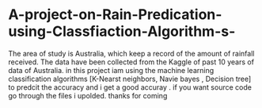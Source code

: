 # A-project-on-Rain-Predication-using-Classfiaction-Algorithm-s-
The area of study is Australia, which keep a record of the amount of rainfall received. The data have been collected from the Kaggle of past 10 years of data of Australia.
 in this project iam using the machine learning classification algorithms [K-Nearst neighbors, Navie bayes , Decision  tree] to predcit the accuracy and i get a good accuray .
  if you want source code go through the files i upolded.
  thanks for coming 
